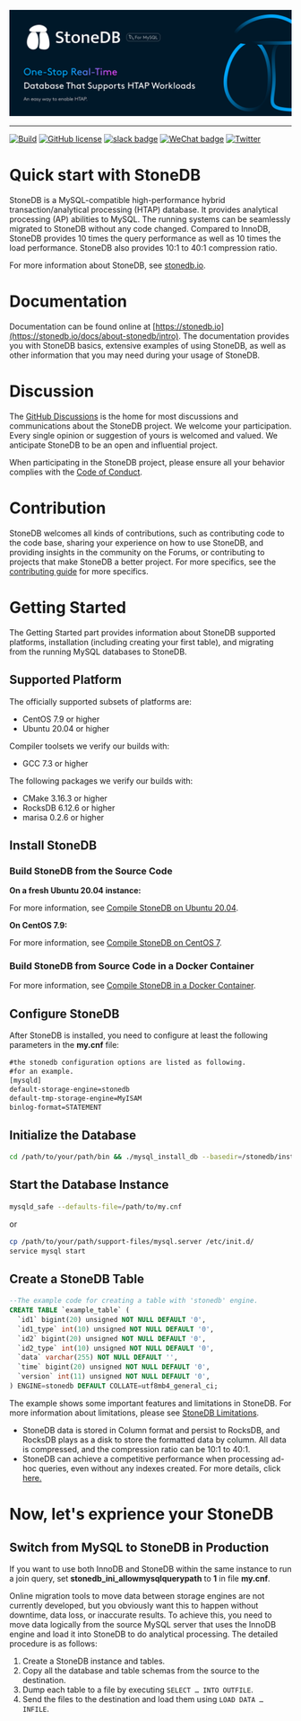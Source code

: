 [![logo](Docs/stonedb_github_logo.png)](https://stonedb.io/)

---

[![Build](https://github.com/hpcaitech/ColossalAI/actions/workflows/build.yml/badge.svg)](https://github.com/stoneatom/stonedb/actions/workflows/integration-compile-mtr.yml)
[![GitHub license](https://img.shields.io/github/license/stoneatom/stonedb)](https://github.com/stoneatom/stonedb)
[![slack badge](https://img.shields.io/badge/Slack-Join%20StoneDB-blueviolet?logo=slack&amp)](https://stonedb.slack.com/join/shared_invite/zt-1ba2lpvbo-Vqq62DJcxViyxCZmp7Rimw#/shared-invite/email)
[![WeChat badge](https://img.shields.io/badge/Wechat-join-green?logo=wechat&amp)](https://cms.stoneatom.com/assets/8f44fbdf-b987-44fb-8b8d-c65a37da9221.jpg)
[![Twitter](https://img.shields.io/twitter/url?style=social&url=https%3A%2F%2Ftwitter.com%2FStoneDataBase)](https://twitter.com/intent/tweet?text=Wow:&url=https%3A%2F%2Fgithub.com%2Fstoneatom%2Fstonedb)

# Quick start with StoneDB

StoneDB is a MySQL-compatible high-performance hybrid transaction/analytical processing (HTAP) database. It provides analytical processing (AP) abilities to MySQL. The running systems can be seamlessly migrated to StoneDB without any code changed. Compared to InnoDB, StoneDB provides 10 times the query performance as well as 10 times the load performance. StoneDB also provides 10:1 to 40:1 compression ratio. 

For more information about StoneDB, see [stonedb.io](https://stonedb.io/).

# Documentation

Documentation can be found online at [https://stonedb.io](https://stonedb.io/docs/about-stonedb/intro). The documentation provides you with StoneDB basics, extensive examples of using StoneDB, as well as other information that you may need during your usage of StoneDB.

# Discussion
The [GitHub Discussions](https://github.com/stoneatom/stonedb/discussions) is the home for most discussions and communications about the StoneDB project. We welcome your participation. Every single opinion or suggestion of yours is welcomed and valued. We anticipate StoneDB to be an open and influential project.  

When participating in the StoneDB project, please ensure all your behavior complies with the [Code of Conduct](https://stonedb.io/community/main).

# Contribution
StoneDB welcomes all kinds of contributions, such as contributing code to the code base, sharing your experience on how to use StoneDB, and providing insights in the community on the Forums, or contributing to projects that make StoneDB a better project. For more specifics, see the [contributing guide](https://stonedb.io/community/main) for more specifics.
# Getting Started
The Getting Started part provides information about StoneDB supported platforms, installation (including creating your first table), and migrating from the running MySQL databases to StoneDB.
## Supported Platform
The officially supported subsets of platforms are:

- CentOS 7.9 or higher
- Ubuntu 20.04 or higher

Compiler toolsets we verify our builds with:

- GCC 7.3 or higher

The following packages we verify our builds with:

- CMake 3.16.3 or higher
- RocksDB 6.12.6 or higher
- marisa 0.2.6 or higher
## Install StoneDB
### Build StoneDB from the Source Code

**On a fresh Ubuntu 20.04 instance:**

For more information, see [Compile StoneDB on Ubuntu 20.04](https://stonedb.io/docs/developer-guide/compiling-methods/compile-using-ubuntu20.04).

**On CentOS 7.9:**

For more information, see [Compile StoneDB on CentOS 7](https://stonedb.io/docs/developer-guide/compiling-methods/compile-using-centos7).
### Build StoneDB from Source Code in a Docker Container

For more information, see [Compile StoneDB in a Docker Container](https://stonedb.io/docs/developer-guide/compiling-methods/compile-using-docker).
## Configure StoneDB
After StoneDB is installed, you need to configure at least the following parameters in the **my.cnf** file:

```
#the stonedb configuration options are listed as following.
#for an example.
[mysqld] 
default-storage-engine=stonedb
default-tmp-storage-engine=MyISAM
binlog-format=STATEMENT
```

## Initialize the Database

```bash
cd /path/to/your/path/bin && ./mysql_install_db --basedir=/stonedb/install/ --datadir=/stonedb/install/data/ --user=mysql
```

## Start the Database Instance 

```bash
mysqld_safe --defaults-file=/path/to/my.cnf 
```

or

```bash
cp /path/to/your/path/support-files/mysql.server /etc/init.d/
service mysql start
```

## Create a StoneDB Table

```sql
--The example code for creating a table with 'stonedb' engine.
CREATE TABLE `example_table` (
  `id1` bigint(20) unsigned NOT NULL DEFAULT '0',
  `id1_type` int(10) unsigned NOT NULL DEFAULT '0',
  `id2` bigint(20) unsigned NOT NULL DEFAULT '0',
  `id2_type` int(10) unsigned NOT NULL DEFAULT '0',
  `data` varchar(255) NOT NULL DEFAULT '',
  `time` bigint(20) unsigned NOT NULL DEFAULT '0',
  `version` int(11) unsigned NOT NULL DEFAULT '0',
) ENGINE=stonedb DEFAULT COLLATE=utf8mb4_general_ci;

```

The example shows some important features and limitations in StoneDB. For more information about limitations, please see [StoneDB Limitations](https://stonedb.io/docs/about-stonedb/limits). 

- StoneDB data is stored in Column format and persist to RocksDB, and RocksDB plays as a disk to store the formatted data by column. All data is compressed, and the compression ratio can be 10:1 to 40:1. 
- StoneDB can achieve a competitive performance when processing ad-hoc queries, even without any indexes created. For more details, click [here.](http://stonedb.io/)


# Now, let's exprience your StoneDB

## Switch from MySQL to StoneDB in Production

If you want to use both InnoDB and StoneDB within the same instance to run a join query, set **stonedb_ini_allowmysqlquerypath** to **1** in file **my.cnf**.

Online migration tools to move data between storage engines are not currently developed, but you obviously want this to happen without downtime, data loss, or inaccurate results. To achieve this, you need to move data logically from the source MySQL server that uses the InnoDB engine and load it into StoneDB to do analytical processing. The detailed procedure is as follows:

1. Create a StoneDB instance and tables.
2. Copy all the database and table schemas from the source to the destination.
3. Dump each table to a file by executing `SELECT … INTO OUTFILE`.
4. Send the files to the destination and load them using `LOAD DATA … INFILE`.



